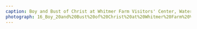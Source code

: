 ```yaml
---
caption: Boy and Bust of Christ at Whitmer Farm Visitors' Center, Waterloo, NY, 2019
photograph: 16_Boy_20and%20Bust%20of%20Christ%20at%20Whitmer%20Farm%20Visitors%27%20Center%2C%20Waterloo%2C%20NY%2C%202019.jpg
---
```

